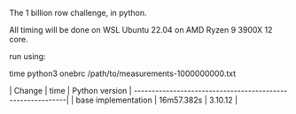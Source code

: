 The 1 billion row challenge, in python.

All timing will be done on WSL Ubuntu 22.04 on AMD Ryzen 9 3900X 12 core.

run using:

time python3 onebrc /path/to/measurements-1000000000.txt


|          Change       |      time   |     Python version |
-----------------------------------------------------------|
| base implementation   | 16m57.382s  |     3.10.12        |